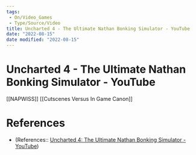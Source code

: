 ```yaml
---
tags:
 - On/Video_Games
 - Type/Source/Video
title: Uncharted 4 - The Ultimate Nathan Bonking Simulator - YouTube
date: "2022-08-15"
date modified: "2022-08-15"
---
```


# Uncharted 4 - The Ultimate Nathan Bonking Simulator - YouTube
[[NAPWISS]]
[[Cutscenes Versus In Game Canon]]

# References
- (References:: [Uncharted 4: The Ultimate Nathan Bonking Simulator - YouTube](https://www.youtube.com/watch?v=u5uKDjw4S80&list=TLPQMTUwODIwMjK0HkhpHxxkoQ&index=3))
